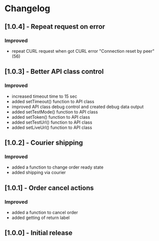 # Changelog

## [1.0.4] - Repeat request on error
### Improved
- repeat CURL request when got CURL error "Connection reset by peer" (56)

## [1.0.3] - Better API class control
### Improved
- increased timeout time to 15 sec
- added setTimeout() function to API class
- improved API class debug control and created debug data output
- added setTestMode() function to API class
- added setToken() function to API class
- added setTestUrl() function to API class
- added setLiveUrl() function to API class

## [1.0.2] - Courier shipping
### Improved
- added a function to change order ready state
- added shipping via courier

## [1.0.1] - Order cancel actions
### Improved
- added a function to cancel order
- added getting of return label

## [1.0.0] - Initial release
